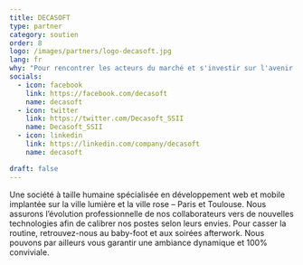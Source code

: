 ```yaml
---
title: DECASOFT
type: partner
category: soutien
order: 8
logo: /images/partners/logo-decasoft.jpg
lang: fr
why: "Pour rencontrer les acteurs du marché et s'investir sur l'avenir du numérique"
socials:
  - icon: facebook
    link: https://facebook.com/decasoft
    name: decasoft
  - icon: twitter
    link: https://twitter.com/Decasoft_SSII
    name: Decasoft_SSII
  - icon: linkedin
    link: https://linkedin.com/company/decasoft
    name: decasoft

draft: false
---
```

Une société à taille humaine spécialisée en développement web et mobile implantée sur la ville lumière et la ville rose – Paris et Toulouse.
Nous assurons l’évolution professionnelle de nos collaborateurs vers de nouvelles technologies afin de calibrer nos postes selon leurs envies.
Pour casser la routine, retrouvez-nous au baby-foot et aux soirées afterwork. Nous pouvons par ailleurs vous garantir une ambiance dynamique et 100% conviviale.  
